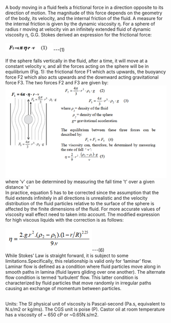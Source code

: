 A body moving in a fluid feels a frictional force in a direction opposite to its
direction of motion. The magnitude of this force depends on the geometry of the body, its
velocity, and the internal friction of the fluid. A measure for the internal friction is given
by the dynamic viscosity η. For a sphere of radius r moving at velocity vin an infinitely
extended fluid of dynamic viscosity η, G.G. Stokes derived an expression for the
frictional force:<br><br>
<img src="images/vis1.PNG">---(1)<br>
<br>If the sphere falls vertically in the fluid, after a time, it will move at a constant
velocity v, and all the forces acting on the sphere will be in equilibrium (Fig. 1): the
frictional force F1 which acts upwards, the buoyancy force F2 which also acts upwards
and the downward acting gravitational force F3. The two forces F2 and F3 are given by:<br>
<img src="images/viscosity3.PNG">
where 'v' can be determined by measuring the fall time 't' over a given distance 's'<br>
In practice, equation 5 has to be corrected since the assumption that the fluid extends infinitely in all directions is unrealistic and the velocity distribution of the fluid particles relative to the surface of the sphere is affected by the finite dimensions of the fluid. For more accurate values of viscosity wall effect need to taken into account. The
modified expression for high viscous liquids with the correction is as follows:<br><br>
<img src="images/viscosity2.PNG">---(6)<br>
While Stokes’ Law is straight forward, it is subject to some limitations.Specifically, this relationship is valid only for ‘laminar’ flow. Laminar flow is defined as a condition where fluid particles move along in smooth paths in lamina (fluid layers gliding over one another). The alternate flow condition is termed ‘turbulent’ flow. This latter condition is characterized by fluid particles that move randomly in irregular paths causing an exchange of momentum between particles.<br><br>

Units: The SI physical unit of viscosity is Pascal-second (Pa.s, equivalent to N.s/m2 or kg/ms). The CGS unit is poise (P). Castor oil at room temperature has a viscosity of ~ 650 cP or ~0.65N.s/m2.



